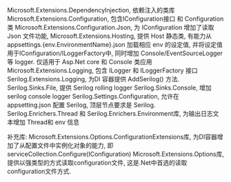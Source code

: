 ﻿Microsoft.Extensions.DependencyInjection, 依赖注入的类库
Microsoft.Extensions.Configuration, 包含IConfiguration接口 和 Configuration类
Microsoft.Extensions.Configuration.Json, 为 IConfiguration 增加了读取 Json 文件功能,
Microsoft.Extensions.Hosting,  提供 Host 静态类,  有能力从 appsettings.{env.EnvironmentName}.json 加载相应 env  的设定值,  并将设定值用于IConfiguration/ILoggerFactory中, 同时增加 Console/EventSourceLogger 等 logger. 仅适用于 Asp.Net core 和 Console 类应用
Microsoft.Extensions.Logging,  包含 ILogger 和 ILoggerFactory 接口
Serilog.Extensions.Logging, 为DI 容器提供 AddSerilog() 方法.
Serilog.Sinks.File, 提供 Serilog rolling logger
Serilog.Sinks.Console, 增加 serilog console logger
Serilog.Settings.Configuration, 允许在 appsetting.json  配置 Serilog, 顶层节点要求是 Serilog. 
Serilog.Enrichers.Thread 和 Serilog.Enrichers.Environment库,  为输出日志文本增加 Thread和 env 信息

补充库:
Microsoft.Extensions.Options.ConfigurationExtensions库,  为DI容器增加了从配置文件中实例化对象的能力, 即  serviceCollection.Configure<TOptions>(IConfiguration)
Microsoft.Extensions.Options库,  提供以强类型的方式读取configuration文件, 这是.Net中首选的读取configuration文件方式.
